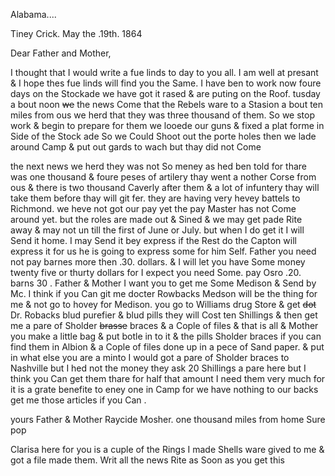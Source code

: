 Alabama....

Tiney Crick. May the .19th. 1864

Dear Father and Mother,

I thought that I would write a fue linds to day to you all. I am well at presant & I hope thes fue linds will find you the Same. I have ben to work now foure days on the Stockade we have got it rased & are puting on the Roof. tusday a bout noon ~~we~~ the news Come that the Rebels ware to a Stasion a bout ten miles from ous we herd that they was three thousand of them. So we stop work & begin to prepare for them we looede our guns & fixed a plat forme in Side of the Stock ade So we Could Shoot out the porte holes then we lade around Camp & put out gards to wach but thay did not Come  

the next news we herd they was not So meney as hed ben told for thare was one thousand & foure peses of artilery  thay went a nother Corse from ous & there is two thousand Caverly after them & a lot of infuntery  thay will take them before thay will git fer. they are having very hevey battels to Richmond. we heve not got our pay yet the pay Master has not Come around yet. but the roles are made out & Sined & we may get pade Rite away & may not un till the first of June or July. but when I do get it I will Send it home. I may Send it bey express if the Rest do the Capton will express it for us  he is going to express some for him Self. Father you need not pay barnes more then .30. dollars. & I will let you have Some money twenty five or thurty dollars for I expect you need Some. pay Osro .20. barns 30 . Father & Mother I want you to get me Some Medison & Send by Mc. I think if you Can git me docter Rowbacks Medson will be the thing for me & not go to hovey for Medison. you go to Williams drug Store & get ~~dot~~ Dr. Robacks blud purefier & blud pills  they will Cost ten Shillings & then get me a pare of Sholder ~~brasse~~ braces & a Cople of files & that is all & Mother you make a little bag & put botle in to it & the pills Sholder braces if you can find them in Albion & a Cople of files done up in a pece of Sand paper. & put in what else you are a minto  I would got a pare of Sholder braces to Nashville but I hed not the money  they ask 20 Shillings a pare here but I think you Can get them thare for half that amount I need them very much for it is a grate benefite to eney one in Camp for we have nothing to our backs  get me those articles if you Can . 

yours Father & Mother Raycide Mosher. one thousand miles from home Sure pop 

Clarisa here for you is a cuple of the Rings I made  Shells ware gived to me & got a file made them. Writ all the news Rite as Soon as you get this
